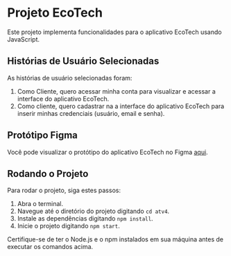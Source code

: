 # Projeto EcoTech

Este projeto implementa funcionalidades para o aplicativo EcoTech usando JavaScript.

## Histórias de Usuário Selecionadas

As histórias de usuário selecionadas foram:

1. Como Cliente, quero acessar minha conta para visualizar e acessar a interface do aplicativo EcoTech.
2. Como cliente, quero cadastrar na a interface do aplicativo EcoTech para inserir minhas credenciais (usuário, email e senha).

## Protótipo Figma

Você pode visualizar o protótipo do aplicativo EcoTech no Figma [aqui](https://www.figma.com/proto/tD1BA9bxFUhPLkpOqfeESF/EcoTech?type=design&node-id=1-4&t=x12Yi99iTEDgcr7X-0&scaling=scale-down&page-id=0%3A1&starting-point-node-id=1%3A4&classId=643468c0-d115-4faa-9b9b-cf46cd74bb12&assignmentId=15d79062-816c-4e56-84b6-73535347120c&submissionId=75ac2725-0b30-d32c-e39c-f466a4ab59e3).

## Rodando o Projeto

Para rodar o projeto, siga estes passos:

1. Abra o terminal.
2. Navegue até o diretório do projeto digitando `cd atv4`.
3. Instale as dependências digitando `npm install`.
4. Inicie o projeto digitando `npm start`.

Certifique-se de ter o Node.js e o npm instalados em sua máquina antes de executar os comandos acima.
